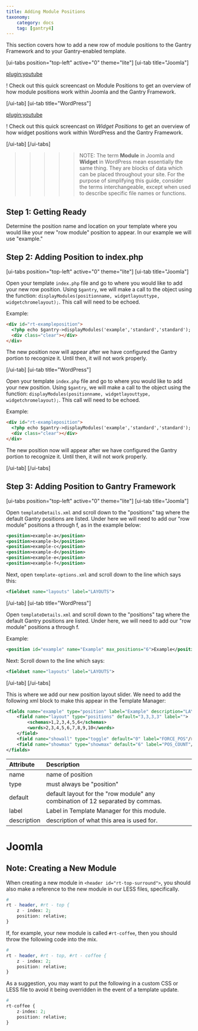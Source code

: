 ```yaml
---
title: Adding Module Positions
taxonomy:
    category: docs
    tag: [gantry4]
---
```


This section covers how to add a new row of module positions to the Gantry Framework and to your Gantry-enabled template.

[ui-tabs position="top-left" active="0" theme="lite"]
[ui-tab title="Joomla"]

[plugin:youtube](https://www.youtube.com/watch?v=snZSUSWMnpM)

! Check out this quick screencast on Module Positions to get an overview of how module positions work within Joomla and the Gantry Framework.

[/ui-tab]
[ui-tab title="WordPress"]

[plugin:youtube](https://www.youtube.com/watch?v=xYsB2VKmkFU)

! Check out this quick screencast on *Widget Positions* to get an overview of how widget positions work within WordPress and the Gantry Framework.

[/ui-tab]
[/ui-tabs]

>>>>> NOTE: The term **Module** in Joomla and **Widget** in WordPress mean essentially the same thing. They are blocks of data which can be placed throughout your site. For the purpose of simplifying this guide, consider the terms interchangeable, except when used to describe specific file names or functions.

Step 1: Getting Ready
---------------------
Determine the position name and location on your template where you would like your new "row module" position to appear. In our example we will use "example."


Step 2: Adding Position to index.php
------------------------------------

[ui-tabs position="top-left" active="0" theme="lite"]
[ui-tab title="Joomla"]

Open your template `index.php` file and go to where you would like to add your new row position. Using `$gantry`, we will make a call to the object using the function: `displayModules(positionname, widgetlayouttype, widgetchromelayout);`. This call will need to be echoed.

Example:

```html
<div id="rt-exampleposition">
  <?php echo $gantry->displayModules('example','standard','standard'); ?>
  <div class="clear"></div>
</div>
```

The new position now will appear after we have configured the Gantry portion to recognize it. Until then, it will not work properly.

[/ui-tab]
[ui-tab title="WordPress"]

Open your template `index.php` file and go to where you would like to add your new position. Using `$gantry`, we will make a call to the object using the function: `displayModules(positionname, widgetlayouttype, widgetchromelayout);`. This call will need to be echoed.

Example:

```html
<div id="rt-exampleposition">
  <?php echo $gantry->displayModules('example','standard','standard'); ?>
  <div class="clear"></div>
</div>
```

The new position now will appear after we have configured the Gantry portion to recognize it. Until then, it will not work properly.

[/ui-tab]
[/ui-tabs]

Step 3: Adding Position to Gantry Framework
-------------------------------------------

[ui-tabs position="top-left" active="0" theme="lite"]
[ui-tab title="Joomla"]

Open `templateDetails.xml` and scroll down to the "positions" tag where the default Gantry positions are listed. Under here we will need to add our "row module" positions a through f, as in the example below:

```xml
<position>example-a</position>
<position>example-b</position>
<position>example-c</position>
<position>example-d</position>
<position>example-e</position>
<position>example-f</position>
```

Next, open `template-options.xml` and scroll down to the line which says this:

```xml
<fieldset name="layouts" label="LAYOUTS">
```

[/ui-tab]
[ui-tab title="WordPress"]

Open `templateDetails.xml` and scroll down to the "positions" tag where the default Gantry positions are listed. Under here, we will need to add our "row module" positions a through f.

Example:

```xml
<position id="example" name="Example" max_positions="6">Example</position>
```

Next: Scroll down to the line which says:

```xml
<fieldset name="layouts" label="LAYOUTS">
```

[/ui-tab]
[/ui-tabs]

This is where we add our new position layout slider. We need to add the following xml block to make this appear in the Template Manager:

```xml
<fields name="example" type="position" label="Example" description="LAYOUT_POS_DESC">
    <field name="layout" type="positions" default="3,3,3,3" label="">
        <schemas>1,2,3,4,5,6</schemas>
        <words>2,3,4,5,6,7,8,9,10</words>
    </field>
    <field name="showall" type="toggle" default="0" label="FORCE_POS"/>
    <field name="showmax" type="showmax" default="6" label="POS_COUNT"/>
</fields>
```

|  Attribute  |                                  Description                                   |
| :---------- | :----------------------------------------------------------------------------- |
| name        | name of position                                                               |
| type        | must always be "position"                                                      |
| default     | default layout for the "row module" any combination of 12 separated by commas. |
| label       | Label in Template Manager for this module.                                     |
| description | description of what this area is used for.                                     |

Joomla
=====

Note: Creating a New Module
---------------------------
When creating a new module in `<header id="rt-top-surround">`, you should also make a reference to the new module in our LESS files, specifically.

```php
#
rt - header, #rt - top { 
    z - index: 2; 
    position: relative; 
}
```

If, for example, your new module is called `#rt-coffee`, then you should throw the following code into the mix.

```php
#
rt - header, #rt - top, #rt - coffee { 
    z - index: 2; 
    position: relative; 
}
```

As a suggestion, you may want to put the following in a custom CSS or LESS file to avoid it being overridden in the event of a template update.

```php
#
rt-coffee {
	z-index: 2;
	position: relative;
}
```
